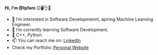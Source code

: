 **Hi, I’m @Ipfani** 😉🖥️👌👋 
- 👀 I’m interested in Software Developmennt, apiring Machine Learning Engineer.
- 🌱 I’m currently learning Software Development.
- 💞️ C++, Python
- 📫 You can reach me on: [LinkedIn](https://www.linkedin.com/in/ipfani-mutavhatsindi)
- Check my Portfolio: [Personal Website](https://ipfani.github.io)

<!---
Ipfani/Ipfani is a ✨ special ✨ repository because its `README.md` (this file) appears on your GitHub profile.
You can click the Preview link to take a look at your changes.
--->
